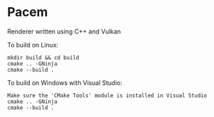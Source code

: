 # Pacem
Renderer written using C++ and Vulkan

To build on Linux:
```
mkdir build && cd build
cmake .. -GNinja
cmake --build .
```

To build on Windows with Visual Studio:
```
Make sure the 'CMake Tools' module is installed in Visual Studio
cmake .. -GNinja
cmake --build .
```

